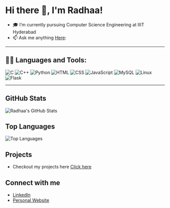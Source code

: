 # Hi there 👋, I'm Radhaa!

- 🎓 I’m currently pursuing Computer Science Engineering at IIIT Hyderabad
- 📫 Ask me anything [Here](radha.r1525@gmail.com):
---

## 👩‍💻 Languages and Tools:

<p>
  <img src="https://img.icons8.com/color/48/000000/c-programming.png" alt="C" />
  <img src="https://img.icons8.com/color/48/000000/c-plus-plus-logo.png" alt="C++" />
  <img src="https://img.icons8.com/color/48/000000/python.png" alt="Python" />
  <img src="https://img.icons8.com/color/48/000000/html-5.png" alt="HTML" />
  <img src="https://img.icons8.com/color/48/000000/css3.png" alt="CSS" />
  <img src="https://img.icons8.com/color/48/000000/javascript.png" alt="JavaScript" />
  <img src="https://img.icons8.com/color/48/000000/mysql-logo.png" alt="MySQL" />
  <img src="https://img.icons8.com/color/48/000000/linux.png" alt="Linux" />
  <img src="https://img.icons8.com/color/48/000000/flask.png" alt="Flask" />
</p>

---
## GitHub Stats

![Radhaa's GitHub Stats](https://github-readme-stats.vercel.app/api?username=Radhaa08&show_icons=true&theme=radical)

## Top Languages

![Top Languages](https://github-readme-stats.vercel.app/api/top-langs/?username=Radhaa08&layout=compact&theme=radical)

## Projects

- Checkout my projects here [Click here](https://github.com/Radhaa08?tab=repositories)

## Connect with me

- [LinkedIn](https://www.linkedin.com/in/radha-rungta-263b89285/)
- [Personal Website](https://radhaa08.github.io/radha.github.io/)